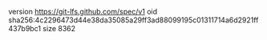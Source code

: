 version https://git-lfs.github.com/spec/v1
oid sha256:4c2296473d44e38da35085a29ff3ad88099195c01311714a6d2921ff437b9bc1
size 8362
